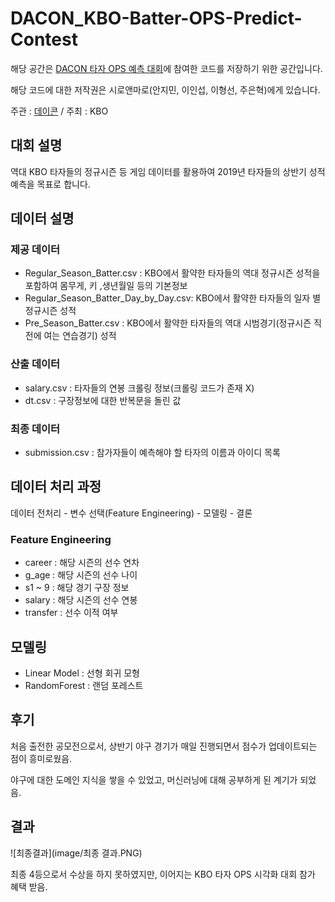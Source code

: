 # DACON_KBO-Batter-OPS-Predict-Contest

해당 공간은 [DACON 타자 OPS 예측 대회](https://dacon.io/competitions/official/62540/overview/)에 참여한 코드를 저장하기 위한 공간입니다.

해당 코드에 대한 저작권은 시로앤마로(안지민, 이인섭, 이형선, 주은혁)에게 있습니다.

주관 : [데이콘](https://dacon.io) / 주최 : KBO

## 대회 설명

역대 KBO 타자들의 정규시즌 등 게임 데이터를 활용하여 2019년 타자들의 상반기 성적 예측을 목표로 합니다.


## 데이터 설명

### 제공 데이터
* Regular_Season_Batter.csv : KBO에서 활약한 타자들의 역대 정규시즌 성적을 포함하여 몸무게, 키 ,생년월일 등의 기본정보
* Regular_Season_Batter_Day_by_Day.csv: KBO에서 활약한 타자들의 일자 별 정규시즌 성적
* Pre_Season_Batter.csv : KBO에서 활약한 타자들의 역대 시범경기(정규시즌 직전에 여는 연습경기) 성적

### 산출 데이터

* salary.csv : 타자들의 연봉 크롤링 정보(크롤링 코드가 존재 X)
* dt.csv : 구장정보에 대한 반복문을 돌린 값

### 최종 데이터
* submission.csv : 참가자들이 예측해야 할 타자의 이름과 아이디 목록

## 데이터 처리 과정

데이터 전처리 - 변수 선택(Feature Engineering) - 모델링 - 결론

### Feature Engineering
* career : 해당 시즌의 선수 연차
* g_age : 해당 시즌의 선수 나이
* s1 ~ 9 : 해당 경기 구장 정보
* salary : 해당 시즌의 선수 연봉
* transfer : 선수 이적 여부

## 모델링

* Linear Model : 선형 회귀 모형
* RandomForest : 랜덤 포레스트

## 후기

처음 출전한 공모전으로서, 상반기 야구 경기가 매일 진행되면서 점수가 업데이트되는 점이 흥미로웠음.

야구에 대한 도메인 지식을 쌓을 수 있었고, 머신러닝에 대해 공부하게 된 계기가 되었음.

## 결과

![최종결과](image/최종 결과.PNG)

최종 4등으로서 수상을 하지 못하였지만, 이어지는 KBO 타자 OPS 시각화 대회 참가 혜택 받음.


